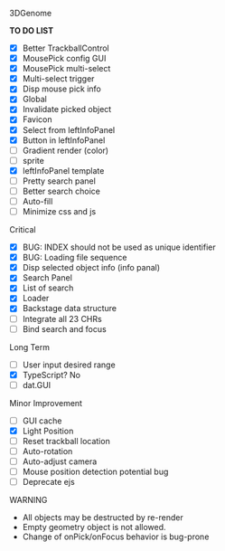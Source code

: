 3DGenome

**TO DO LIST**

- [x] Better TrackballControl
- [x] MousePick config GUI
- [x] MousePick multi-select
- [x] Multi-select trigger
- [x] Disp mouse pick info
- [x] Global
- [x] Invalidate picked object
- [x] Favicon
- [x] Select from leftInfoPanel
- [x] Button in leftInfoPanel
- [ ] Gradient render (color)
- [ ] sprite
- [x] leftInfoPanel template
- [ ] Pretty search panel
- [ ] Better search choice
- [ ] Auto-fill
- [ ] Minimize css and js

Critical
- [x] BUG: INDEX should not be used as unique identifier
- [x] BUG: Loading file sequence
- [x] Disp selected object info (info panal)
- [x] Search Panel
- [x] List of search
- [x] Loader
- [x] Backstage data structure
- [ ] Integrate all 23 CHRs
- [ ] Bind search and focus

Long Term
- [ ] User input desired range 
- [x] TypeScript? No
- [ ] dat.GUI

Minor Improvement
- [ ] GUI cache
- [x] Light Position
- [ ] Reset trackball location
- [ ] Auto-rotation
- [ ] Auto-adjust camera
- [ ] Mouse position detection potential bug
- [ ] Deprecate ejs

WARNING
- All objects may be destructed by re-render
- Empty geometry object is not allowed.
- Change of onPick/onFocus behavior is bug-prone